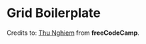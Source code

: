 # Grid Boilerplate

Credits to: [Thu Nghiem](https://www.freecodecamp.org/news/learn-css-grid-by-building-5-layouts/) from **freeCodeCamp**.
